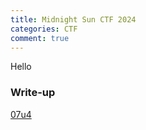 ```yaml
---
title: Midnight Sun CTF 2024
categories: CTF
comment: true
---
```


Hello

### Write-up
[07u4](/CTF/Midnight%20Sun%20CTF%202024/07u4)